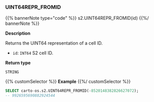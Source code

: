 ### UINT64REPR_FROMID

{{% bannerNote type="code" %}}
s2.UINT64REPR_FROMID(id)
{{%/ bannerNote %}}

**Description**

Returns the UINT64 representation of a cell ID.

* `id`: `INT64` S2 cell ID.

**Return type**

`STRING`

{{% customSelector %}}
**Example**
{{%/ customSelector %}}

```sql
SELECT carto-os.s2.UINT64REPR_FROMID(-8520148382826627072);
-- 9926595690882924544
```
